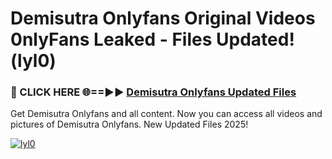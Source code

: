 # Demisutra Onlyfans Original Videos 0nlyFans Leaked - Files Updated! (lyl0)

<h3>🔴 CLICK HERE 🌐==►► <a href="https://tinyurl.com/2m67pmp6" rel="nofollow">Demisutra Onlyfans Updated Files</a></h3>

Get Demisutra Onlyfans and all content. Now you can access all videos and pictures of Demisutra Onlyfans. New Updated Files 2025!

[![lyl0](https://i.imgur.com/H4QAA4z.gif)](https://tinyurl.com/2m67pmp6)